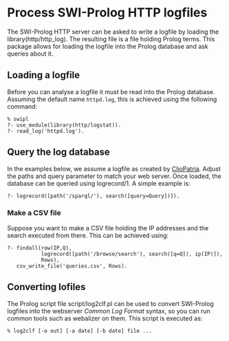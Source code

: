 # Process SWI-Prolog HTTP logfiles

The SWI-Prolog HTTP server can be asked   to  write a logfile by loading
the library(http/http_log). The resulting file is  a file holding Prolog
terms. This package allows  for  loading   the  logfile  into the Prolog
database and ask queries about it.

## Loading a logfile

Before you can analyse  a  logfile  it   must  be  read  into the Prolog
database. Assuming the default name `httpd.log`,  this is achieved using
the following command:

   ```
   % swipl
   ?- use_module(library(http/logstat)).
   ?- read_log('httpd.log').
   ```

## Query the log database

In  the  examples  below,   we   assume    a   logfile   as  created  by
[ClioPatria](http://cliopatria.swi-prolog.org).  Adjust  the  paths  and
query parameter to match your web server.  Once loaded, the database can
be queried using logrecord/1. A simple example is:

  ```{prolog}
  ?- logrecord([path('/sparql/'), search([query=Query])]).
  ```

### Make a CSV file

Suppose you want to make a CSV  file   holding  the IP addresses and the
search executed from there. This can be achieved using:

  ```{prolog}
  ?- findall(row(IP,Q),
             logrecord([path('/browse/search'), search([q=Q]), ip(IP)]),
             Rows),
     csv_write_file('queries.csv', Rows).

  ```

## Converting lofiles

The  Prolog  script  file  script/log2clf.pl  can  be  used  to  convert
SWI-Prolog logfiles into the webserver _Common   Log  Format_ syntax, so
you can run common tools  such  as   webalizer  on  them. This script is
executed as:

  ```
  % log2clf [-o out] [-a date] [-b date] file ...
  ```
